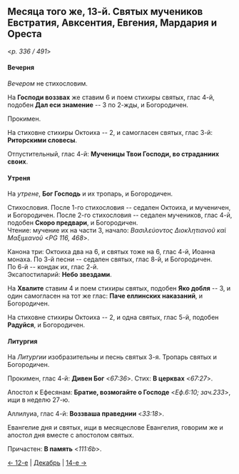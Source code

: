 
## Месяца того же, 13-й. Святых мучеников Евстратия, Авксентия, Евгения, Мардария и Ореста  

<*p. 336 / 491*>

#### Вечерня

*Вечером* не стихословим. 

На **Господи воззвах** же ставим 6 и поем стихиры святых, глас 4-й,  
подобен **Дал еси знамение** -- 3 по 2-жды, и Богородичен.  

Прокимен. 

На стиховне стихиры Октоиха -- 2, и самогласен святых, глас 3-й: **Риторскими словесы**. 

Отпустительный, глас 4-й: **Мученицы Твои Господи, во страданиих своих**. 

#### Утреня

На *утрене*, **Бог Господь** и их тропарь, и Богородичен. 

Стихословия. 
После 1-го стихословия -- седален Октоиха, и мученичен, и Богородичен. 
После 2-го стихословия -- седален мучеников, глас 4-й, подобен **Скоро предвари**, и Богородичен.   
Чтение: мучение их на части 3, начало: *Βασιλεύοντος Διοκλητιανοῦ καὶ Μαξιμιανοῦ* <*PG 116, 468*>.

Канона три: Октоиха два на 6, и святых тоже на 6, глас 4-й, Иоанна монаха.
По 3-й песни -- седален святых, глас 8-й, и Богородичен.  
По 6-й -- кондак их, глас 2-й.  
Эксапостиларий: **Небо звездами**. 

На **Хвалите** ставим 4 и поем стихиры святых, подобен **Яко добля** -- 3, 
и один самогласен на тот же глас: **Паче еллинских наказаний**, и Богородичен. 

На стиховне стихиры Октоиха -- 2, и одна святых, глас 5-й, подобен **Радуйся**, и Богородичен. 

#### Литургия

На *Литургии* изобразительны и песнь святых 3-я. 
Тропарь святых и Богородичен.  

Прокимен, глас 4-й: **Дивен Бог** <*67:36*>. 
Стих: **В церквах** <*67:27*>. 

Апостол к Ефесянам: **Братие, возмогайте о Господе** <*Еф.6:10; зач.233*>, 
ищи в неделю 27-ю.  

Аллилуиа, глас 4-й: **Воззваша праведнии** <*33:18*>. 

Евангелие дня и святых, ищи в месяцеслове Евангелия, говорим же и апостол дня вместе с апостолом 
святых. 

Причастен: **В память** <*111:6b*>. 

[← 12-е](12_12_EUR.ru.md) | [Декабрь](README.md#13-й) | [14-е →](12_14_EUR.ru.md)
